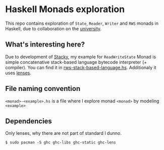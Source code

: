# Haskell Monads exploration

This repo contains exploration of `State`, `Reader`, `Writer` and `RWS` monads in Haskell, due to collaboration on the [university](https://amu.edu.pl/en).

## What's interesting here?

Due to development of [Stacky](https://github.com/RobertBendun/stacky), my example for `ReadWriteState` Monad is simple concatenative stack-based language bytecode interpreter (+ compiler). You can find it in [rws-stack-based-language.hs](./rws-stack-based-language.hs). Additionaly it uses [lenses](https://hackage.haskell.org/package/lens).

## File naming convention

`<monad>-<example>.hs` is a file where I explore monad `<monad>` by modeling `<example>`

## Dependencies

Only lenses, why there are not part of standard I dunno.

```console
$ sudo pacman -S ghc ghc-libs ghc-static ghc-lens
```
